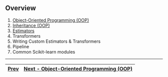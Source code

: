 ## Overview
1. [Object-Oriented Programming (OOP)](./object-oriented-programming.md)
2. [Inheritance (OOP)](./inheritance.md)
3. [Estimators](./estimators.md)
4. Transformers
5. Writing Custom Estimators & Transformers
6. Pipeline
7. Common Scikit-learn modules

---
| [Prev](./index.md) | [Next - Object-Oriented Programming (OOP)](./object-oriented-programming.md) |
|:-------------------|-----------------------------------------------------------------------------:|
